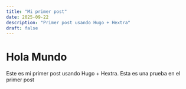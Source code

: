 ```yaml
---
title: "Mi primer post"
date: 2025-09-22
description: "Primer post usando Hugo + Hextra"
draft: false
---
```

# Hola Mundo

Este es mi primer post usando Hugo + Hextra.
Esta es una prueba en el primer post